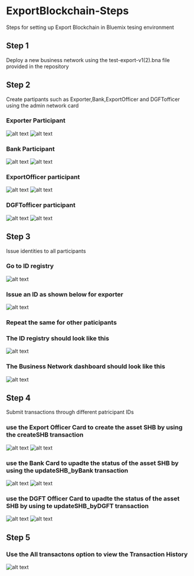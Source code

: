 # ExportBlockchain-Steps
Steps for setting up Export Blockchain in Bluemix tesing environment  

## Step 1
Deploy a new business network using the test-export-v1(2).bna file provided in the repository

## Step 2
Create partipants such as Exporter,Bank,ExportOfficer and DGFTofficer using the admin network card

### Exporter Participant
![alt text](https://github.com/MarvinTellis/ExportBlockchain-Steps/blob/master/Create%20Exporter%20.png "Exporter participant")
![alt text](https://github.com/MarvinTellis/ExportBlockchain-Steps/blob/master/Exporter%20created%20.png "Exporter participant")

### Bank Participant
![alt text](https://github.com/MarvinTellis/ExportBlockchain-Steps/blob/master/create%20Bank%20entity.png "Bank participant")
![alt text](https://github.com/MarvinTellis/ExportBlockchain-Steps/blob/master/Bank%20created.png "Bank participant")

### ExportOfficer participant
![alt text](https://github.com/MarvinTellis/ExportBlockchain-Steps/blob/master/create%20Export%20Officer%20.png "ExportOfficer participant")
![alt text](https://github.com/MarvinTellis/ExportBlockchain-Steps/blob/master/export%20officer%20created%20.png "ExportOfficer participant")

### DGFTofficer participant 
![alt text](https://github.com/MarvinTellis/ExportBlockchain-Steps/blob/master/create%20dgft%20.png "DGFT participant")
![alt text](https://github.com/MarvinTellis/ExportBlockchain-Steps/blob/master/dfgt%20officer%20created%20.png "DGFT participant")

## Step 3
Issue identities to all participants 

### Go to ID registry
![alt text](https://github.com/MarvinTellis/ExportBlockchain-Steps/blob/master/Goto%20ID%20registry.png "Goto ID registry")

### Issue an ID as shown below for exporter
![alt text](https://github.com/MarvinTellis/ExportBlockchain-Steps/blob/master/create%20exporter%20ID.png "Issue ID")

### Repeat the same for other paticipants 

### The ID registry should look like this 
![alt text](https://github.com/MarvinTellis/ExportBlockchain-Steps/blob/master/ID%20registry.png "ID registry")

### The Business Network dashboard should look like this 
![alt text](https://github.com/MarvinTellis/ExportBlockchain-Steps/blob/master/Issued%20IDs.png "Business Network Dashboard")

## Step 4
Submit transactions through different patricipant IDs

### use the Export Officer Card to create the asset SHB by using the createSHB transaction
![alt text](https://github.com/MarvinTellis/ExportBlockchain-Steps/blob/master/create%20SHB.png "create SHB")
![alt text](https://github.com/MarvinTellis/ExportBlockchain-Steps/blob/master/SHB%20Asset%20created.png "SHB created")

### use the Bank Card to upadte the status of the asset SHB by using the updateSHB_byBank transaction
![alt text](https://github.com/MarvinTellis/ExportBlockchain-Steps/blob/master/update%20SHB%20by%20bank.png "update SHB")
![alt text](https://github.com/MarvinTellis/ExportBlockchain-Steps/blob/master/SHB%20status%20realised.png "SHB updated")

### use the DGFT Officer Card to upadte the status of the asset SHB by using te updateSHB_byDGFT transaction
![alt text](https://github.com/MarvinTellis/ExportBlockchain-Steps/blob/master/issue%20incentive%20by%20dgft.png "update SHB")
![alt text](https://github.com/MarvinTellis/ExportBlockchain-Steps/blob/master/SHB%20status%20utilized.png "SHB updated")

## Step 5

### Use the All transactons option to view the Transaction History
![alt text](https://github.com/MarvinTellis/ExportBlockchain-Steps/blob/master/Transaction%20History.png "Transaction History") 
